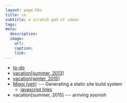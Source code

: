 ```yaml
---
layout: page.hbs
title: io
subtitle: a scratch pad of ideas
tags:
meta:
  description:
  image:
    url:
    caption:
    link:
---
```

* [to-do](/io/todo/)
* [vacation[summer, 2013]][archOnFlash]
* [vacation[winter, 2015]][pi]
* [Migoi (yeti)][yeti] --- Generating a static site build system
   * [javascript links][js]
* vacation[summer, 2015] --- arriving soonish

[archOnFlash]: /io/arch-on-flash/ "Arch Linux on USB Flash"
[pi]: /io/pi/ "Arch Linux on a Raspberry Pi 2"
[js]: /io/javascript
[yeti]: /io/build/migoi
